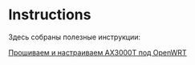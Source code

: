 # Instructions
Здесь собраны полезные инструкции:

[Прошиваем и настраиваем AX3000T под OpenWRT](https://github.com/NikKurkov/instructions/tree/main#:~:text=22%20minutes%20ago-,ax3000t%2Dopenwrt%2Dguide.md,-Create%20ax3000t%2Dopenwrt)
